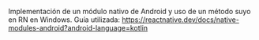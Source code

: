 Implementación de un módulo nativo de Android y uso de un método suyo en RN en Windows.
Guía utilizada: https://reactnative.dev/docs/native-modules-android?android-language=kotlin
